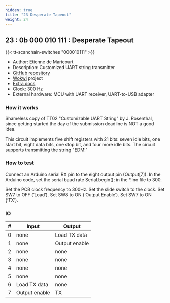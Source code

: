 ```yaml
---
hidden: true
title: "23 Desperate Tapeout"
weight: 24
---
```


## 23 : 0b 000 010 111 : Desperate Tapeout

{{< tt-scanchain-switches "000010111" >}}

* Author: Etienne de Maricourt
* Description: Customized UART string transmitter
* [GitHub repository](https://github.com/etiennedm/tt03-submission)
* [Wokwi](https://wokwi.com/projects/362911430638568449) project
* [Extra docs]()
* Clock: 300 Hz
* External hardware: MCU with UART receiver, UART-to-USB adapter



### How it works

Shameless copy of TT02 "Customizable UART String" by J. Rosenthal, since getting started the day of the submission deadline is NOT a good idea.

This circuit implements five shift registers with 21 bits: seven idle bits, one start bit, eight data bits, one stop bit, and four more idle bits. The circuit supports transmitting the string "EDM!"


### How to test

Connect an Arduino serial RX pin to the eight output pin (Output[7]). In the Arduino code, set the serial baud rate Serial.begin(); in the *.ino file to 300.

Set the PCB clock frequency to 300Hz. Set the slide switch to the clock. Set SW7 to OFF (‘Load’). Set SW8 to ON (‘Output Enable’). Set SW7 to ON (‘TX’).


### IO

| # | Input        | Output       |
|---|--------------|--------------|
| 0 | none  | Load TX data |
| 1 | none  | Output enable |
| 2 | none  | none |
| 3 | none  | none |
| 4 | none  | none |
| 5 | none  | none |
| 6 | Load TX data  | none |
| 7 | Output enable  | TX |
